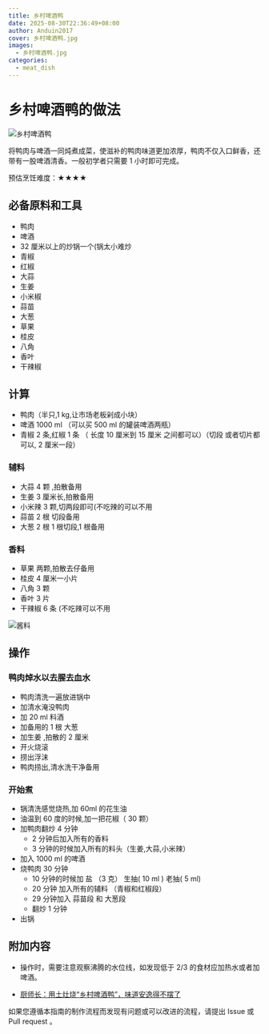 ```yaml
---
title: 乡村啤酒鸭
date: 2025-08-30T22:36:49+08:00
author: Anduin2017
cover: 乡村啤酒鸭.jpg
images:
  - 乡村啤酒鸭.jpg
categories:
  - meat_dish
---
```


# 乡村啤酒鸭的做法

![乡村啤酒鸭](https://jphuang-image.oss-cn-beijing.aliyuncs.com/beer/duck/%E6%88%90%E5%93%812.jpg)

将鸭肉与啤酒一同炖煮成菜，使滋补的鸭肉味道更加浓厚，鸭肉不仅入口鲜香，还带有一股啤酒清香。一般初学者只需要 1 小时即可完成。

预估烹饪难度：★★★★

## 必备原料和工具

- 鸭肉
- 啤酒
- 32 厘米以上的炒锅一个(锅太小难炒
- 青椒
- 红椒
- 大蒜
- 生姜
- 小米椒
- 蒜苗
- 大葱
- 草果
- 桂皮
- 八角
- 香叶
- 干辣椒

## 计算

- 鸭肉（半只,1 kg,让市场老板剁成小块）
- 啤酒 1000 ml （可以买 500 ml 的罐装啤酒两瓶）
- 青椒 2 条,红椒 1 条 （ 长度 10 厘米到 15 厘米 之间都可以）（切段 或者切片都可以, 2 厘米一段）

### 辅料

- 大蒜 4 颗 ,拍散备用
- 生姜 3 厘米长,拍散备用
- 小米辣 3 颗,切两段即可(不吃辣的可以不用
- 蒜苗 2 根 切段备用
- 大葱 2 根  1 根切段,1 根备用

### 香料

- 草果 两颗,拍散去仔备用
- 桂皮 4 厘米一小片
- 八角 3 颗
- 香叶 3 片
- 干辣椒 6 条 (不吃辣可以不用

![酱料](https://jphuang-image.oss-cn-beijing.aliyuncs.com/beer/duck/%E5%A4%87%E6%96%99.jpg)

## 操作

### 鸭肉焯水以去腥去血水

- 鸭肉清洗一遍放进锅中
- 加清水淹没鸭肉
- 加 20 ml 料酒
- 加备用的 1 根 大葱
- 加生姜 ,拍散的 2 厘米
- 开火烧滚
- 捞出浮沫
- 鸭肉捞出,清水洗干净备用

### 开始煮

- 锅清洗感觉烧热,加 60ml 的花生油
- 油温到 60 度的时候,加一把花椒（ 30 颗）
- 加鸭肉翻炒 4 分钟
  - 2 分钟后加入所有的香料
  - 3 分钟的时候加入所有的料头（生姜,大蒜,小米辣）
- 加入 1000 ml 的啤酒
- 烧鸭肉 30 分钟
  - 10 分钟的时候加 盐 （3 克） 生抽( 10 ml ) 老抽( 5 ml)
  - 20 分钟 加入所有的辅料 （青椒和红椒段）
  - 29 分钟加入 蒜苗段 和 大葱段
  - 翻炒 1 分钟
- 出锅

## 附加内容

- 操作时，需要注意观察沸腾的水位线，如发现低于 2/3 的食材应加热水或者加啤酒。

- [厨师长：用土灶烧“乡村啤酒鸭”，味道安逸得不摆了](https://www.bilibili.com/video/BV1R4411u7po?spm_id_from=333.999.0.0)

如果您遵循本指南的制作流程而发现有问题或可以改进的流程，请提出 Issue 或 Pull request 。
